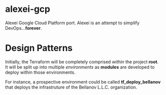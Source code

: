 # alexei-gcp

Alexei Google Cloud Platform port. Alexei is an attempt to simplify DevOps...**forever**.

# Design Patterns

Initially, the Terraform will be completely comprised *within* the project **root**. It will be split up into multiple *environments* as **modules** are developed to deploy within those environments.

For instance, a prospective environment could be called **tf_deploy_bellanov** that deploys the infrastruture of the Bellanov L.L.C. organization.